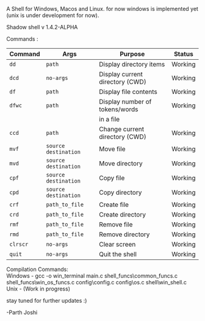 A Shell for Windows, Macos and Linux. for now windows is implemented yet (unix is under development for now).

Shadow shell v 1.4.2-ALPHA

Commands :

| Command | Args                   | Purpose                        | Status   |
|---------|------------------------|--------------------------------|----------|
| `dd`    | `path`                 | Display directory items        | Working  |
| `dcd`   | `no-args`              | Display current directory (CWD)| Working  |
| `df`    | `path`                 | Display file contents          | Working  |
| `dfwc`  | `path`                 | Display number of tokens/words | Working  |
|         |                        | in a file                      |          |
| `ccd`   | `path`                 | Change current directory (CWD) | Working  |
| `mvf`   | `source destination`   | Move file                      | Working  |
| `mvd`   | `source destination`   | Move directory                 | Working  |
| `cpf`   | `source destination`   | Copy file                      | Working  |
| `cpd`   | `source destination`   | Copy directory                 | Working  |
| `crf`   | `path_to_file`         | Create file                    | Working  |
| `crd`   | `path_to_file`         | Create directory               | Working  |
| `rmf`   | `path_to_file`         | Remove file                    | Working  |
| `rmd`   | `path_to_file`         | Remove directory               | Working  |
| `clrscr`| `no-args`              | Clear screen                   | Working  |
| `quit`  | `no-args`              | Quit the shell                 | Working  |


Compilation Commands:<br>
Windows   -  gcc -o win_terminal main.c shell_funcs\common_funcs.c shell_funcs\win_os_funcs.c config\config.c config\os.c shell\win_shell.c <br>
Unix      -  (Work in progress)<br>

stay tuned for further updates :)

-Parth Joshi
